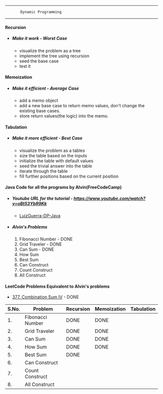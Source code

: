 ***
           Dynamic Programming
***
#### Recursion
* ##### Make it work - Worst Case
    - visualize the problem as a tree
    - implement the tree using recursion
    - seed the base case
    - test it
    
#### Memoization
* ##### Make it efficient - Average Case
    - add a memo object
    - add a new base case to return memo values, don't change the existing base cases.
    - store return values(the logic) into the memo.
    
#### Tabulation
* ##### Make it more efficient - Best Case
    - visualize the problem as a tables
    - size the table based on the inputs
    - initialize the table with default values
    - seed the trivial answer into the table
    - iterate through the table
    - fill further positions based on the current position
    
#### Java Code for all the programs by Alvin(FreeCodeCamp)
* ##### Youtube URL for the tutorial - https://www.youtube.com/watch?v=oBt53YbR9Kk
    - [LuizGuerra-DP-Java](https://github.com/LuizGuerra/Dynamic-Programming/blob/main/Java/src/Sum.java)
* #####  Alvin's Problems
    1. Fibonacci Number - DONE
    2. Grid Traveler - DONE
    3. Can Sum - DONE
    4. How Sum
    5. Best Sum
    6. Can Construct
    7. Count Construct
    8. All Construct
#### LeetCode Problems Equivalent to Alvin's problems
* [377. Combination Sum IV](https://leetcode.com/problems/combination-sum-iv/) - DONE

| S.No. | Problem          | Recursion | Memoization | Tabulation |
|-------|------------------|-----------|-------------|------------|
| 1.    | Fibonacci Number | DONE      | DONE        |            |
| 2.    | Grid Traveler    | DONE      | DONE        |            |
| 3.    | Can Sum          | DONE      |   DONE          |            |
| 4.    | How Sum          | DONE      |     DONE        |            |
| 5.    | Best Sum         | DONE     |             |            |
| 6.    | Can Construct             |           |             |            |
| 7.    | Count Construct             |           |             |            |
| 8.    | All Construct             |           |             |            |